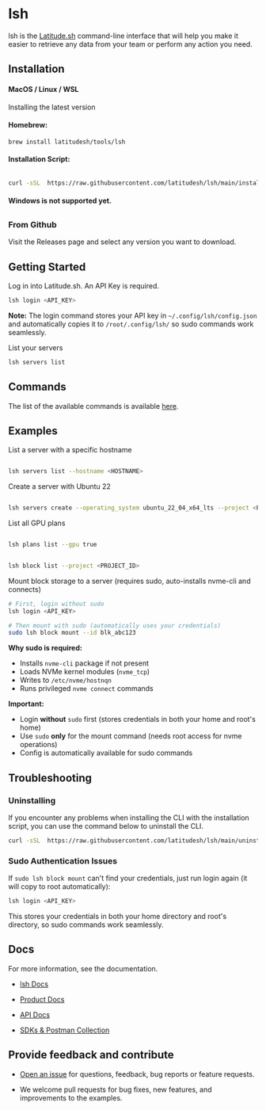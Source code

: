 
# lsh

  

lsh is the [Latitude.sh](http://latitude.sh/) command-line interface that will help you make it easier to retrieve any data from your team or perform any action you need.

  

## [](https://dash.readme.com/project/control/v2023-06-01/docs/overview)Installation

  

#### MacOS / Linux / WSL

Installing the latest version

#### Homebrew:

```
brew install latitudesh/tools/lsh
```

#### Installation Script:

```bash

curl -sSL  https://raw.githubusercontent.com/latitudesh/lsh/main/install.sh | bash

```


#### Windows is not supported yet.

##

### From Github

  

Visit the Releases page and select any version you want to download.

  
  

## [](https://docs.latitude.sh/docs/getting-started)Getting Started

  

Log in into Latitude.sh. An API Key is required.

  

```bash
lsh login <API_KEY>
```

**Note:** The login command stores your API key in `~/.config/lsh/config.json` and automatically copies it to `/root/.config/lsh/` so sudo commands work seamlessly.

  

List your servers

  

```bash
lsh servers list
```

  

## [](https://docs.latitude.sh/docs/commands) Commands

  

The list of the available commands is available [here](https://www.latitude.sh/docs/cli/commands).

  
  

## [](https://docs.latitude.sh/docs/examples-1) Examples

  

List a server with a specific hostname

```bash

lsh servers list --hostname <HOSTNAME>

```

Create a server with Ubuntu 22 

```bash

lsh servers create --operating_system ubuntu_22_04_x64_lts --project <PROJECT_ID_OR_SLUG> --site <LOCATION> --hostname <HOSTNAME> --plan <PLAN>

```
  
List all GPU plans

```bash

lsh plans list --gpu true

```

```bash

lsh block list --project <PROJECT_ID>

```

Mount block storage to a server (requires sudo, auto-installs nvme-cli and connects)

```bash
# First, login without sudo
lsh login <API_KEY>

# Then mount with sudo (automatically uses your credentials)
sudo lsh block mount --id blk_abc123
```

**Why sudo is required:**
- Installs `nvme-cli` package if not present
- Loads NVMe kernel modules (`nvme_tcp`)
- Writes to `/etc/nvme/hostnqn`
- Runs privileged `nvme connect` commands

**Important:** 
- Login **without** `sudo` first (stores credentials in both your home and root's home)
- Use `sudo` **only** for the mount command (needs root access for nvme operations)
- Config is automatically available for sudo commands


## Troubleshooting

### Uninstalling
If you encounter any problems when installing the CLI with the installation script, you can use the command below to uninstall the CLI.

```bash
curl -sSL  https://raw.githubusercontent.com/latitudesh/lsh/main/uninstall.sh | bash
```

### Sudo Authentication Issues

If `sudo lsh block mount` can't find your credentials, just run login again (it will copy to root automatically):

```bash
lsh login <API_KEY>
```

This stores your credentials in both your home directory and root's directory, so sudo commands work seamlessly.

## Docs

  

For more information, see the documentation.

- [lsh Docs](https://www.latitude.sh/docs/cli)

- [Product Docs](https://www.latitude.sh/docs)

- [API Docs](https://docs.latitude.sh/reference)

- [SDKs & Postman Collection](https://docs.latitude.sh/reference/client-libraries)

  

## Provide feedback and contribute

  

- [Open an issue](https://github.com/latitudesh/lsh/issues?q=is%3Aissue+is%3Aopen+sort%3Aupdated-desc) for questions, feedback, bug reports or feature requests.

- We welcome pull requests for bug fixes, new features, and improvements to the examples.
